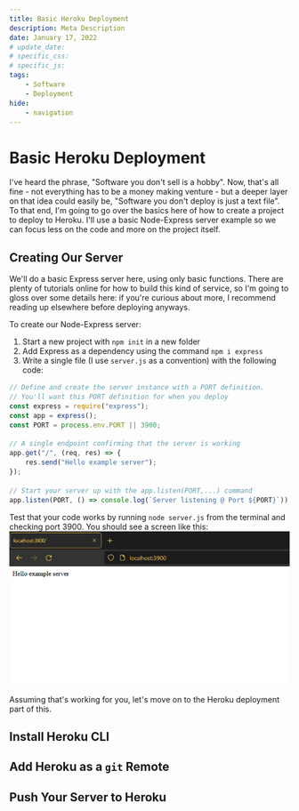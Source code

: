 ```yaml
---
title: Basic Heroku Deployment
description: Meta Description
date: January 17, 2022
# update_date:
# specific_css:
# specific_js:
tags:
    - Software
    - Deployment
hide:
    - navigation
---
```


# Basic Heroku Deployment

I've heard the phrase, "Software you don't sell is a hobby". Now, that's all fine - not everything has to be a money making venture - but a deeper layer on that idea could easily be, "Software you don't deploy is just a text file". To that end, I'm going to go over the basics here of how to create a project to deploy to Heroku. I'll use a basic Node-Express server example so we can focus less on the code and more on the project itself.

## Creating Our Server

We'll do a basic Express server here, using only basic functions. There are plenty of tutorials online for how to build this kind of service, so I'm going to gloss over some details here: if you're curious about more, I recommend reading up elsewhere before deploying anyways.

To create our Node-Express server:

1. Start a new project with `npm init` in a new folder
2. Add Express as a dependency using the command `npm i express`
3. Write a single file (I use `server.js` as a convention) with the following code:

```js title='server.js'
// Define and create the server instance with a PORT definition.
// You'll want this PORT definition for when you deploy
const express = require("express");
const app = express();
const PORT = process.env.PORT || 3900;

// A single endpoint confirming that the server is working
app.get("/", (req, res) => {
    res.send("Hello example server");
});

// Start your server up with the app.listen(PORT,...) command
app.listen(PORT, () => console.log(`Server listening @ Port ${PORT}`));
```

Test that your code works by running `node server.js` from the terminal and checking port 3900. You should see a screen like this:
![Example Server image](../assets/images/2022/Basic-Heroku-Deployment/Example-server.png)

Assuming that's working for you, let's move on to the Heroku deployment part of this.

## Install Heroku CLI

## Add Heroku as a `git` Remote

## Push Your Server to Heroku

[^1]: <a href='https://www.heroku.com/home' target='_blank'>Herkou</a> has some good tutorials available as well, so feel comfortable using theirs as another reference
